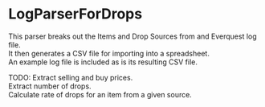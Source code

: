# LogParserForDrops

This parser breaks out the Items and Drop Sources from and Everquest log file.  
It then generates a CSV file for importing into a spreadsheet.  
An example log file is included as is its resulting CSV file.

TODO:
  Extract selling and buy prices.  
  Extract number of drops.  
  Calculate rate of drops for an item from a given source.  
